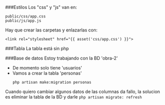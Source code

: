 ###Estilos
Los "css" y "js" van en:
```
public/css/app.css
public/js/app.js
```
Hay que crear las carpetas y enlazarlas con:
```
<link rel="stylesheet" href="{{ asset('css/app.css') }}">
```
###Tabla 
La tabla está sin php

###Base de datos
Estoy trabajando con la BD 'obra-2'
- De momento solo tiene 'usuarios'
- Vamos a crear la tabla 'personas'
  ```
  php artisan make:migration personas
  ```
Cuando quiero cambiar algunos datos de las columnas da fallo,
la solucion es eliminar la tabla de la BD y darle 
    ```
    php artisan migrate: refresh
    ```
